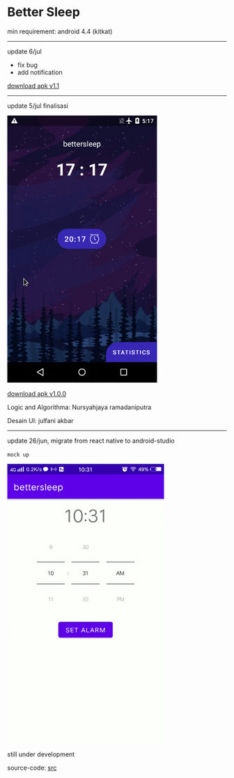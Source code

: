 # Better Sleep

min requirement: android 4.4 (kitkat)

----
update 6/jul 
- fix bug
- add notification

[download apk v1.1](https://github.com/nursyah21/bettersleep/releases/tag/v1.1)

-----
update 5/jul finalisasi

![](bettersleep_final.gif)

[download apk v1.0.0](https://github.com/nursyah21/bettersleep/releases/tag/v1.0.0)


Logic and Algorithma: Nursyahjaya ramadaniputra

Desain UI: julfani akbar

----

update 26/jun, 
migrate from react native to android-studio

`mock up`

![](./bettersleep.gif)


still under development

source-code: [src](app/src/main/java/com/example/mobile/julfani/tubes)
